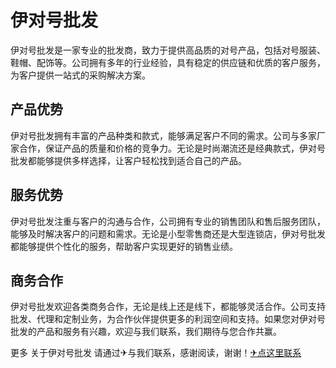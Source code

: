 # 伊对号批发

伊对号批发是一家专业的批发商，致力于提供高品质的对号产品，包括对号服装、鞋帽、配饰等。公司拥有多年的行业经验，具有稳定的供应链和优质的客户服务，为客户提供一站式的采购解决方案。

## 产品优势

伊对号批发拥有丰富的产品种类和款式，能够满足客户不同的需求。公司与多家厂家合作，保证产品的质量和价格的竞争力。无论是时尚潮流还是经典款式，伊对号批发都能够提供多样选择，让客户轻松找到适合自己的产品。

## 服务优势

伊对号批发注重与客户的沟通与合作，公司拥有专业的销售团队和售后服务团队，能够及时解决客户的问题和需求。无论是小型零售商还是大型连锁店，伊对号批发都能够提供个性化的服务，帮助客户实现更好的销售业绩。

## 商务合作

伊对号批发欢迎各类商务合作，无论是线上还是线下，都能够灵活合作。公司支持批发、代理和定制业务，为合作伙伴提供更多的利润空间和支持。如果您对伊对号批发的产品和服务有兴趣，欢迎与我们联系，我们期待与您合作共赢。

更多 关于伊对号批发 请通过✈与我们联系，感谢阅读，谢谢！[✈点这里联系](https://add.k02.cc)